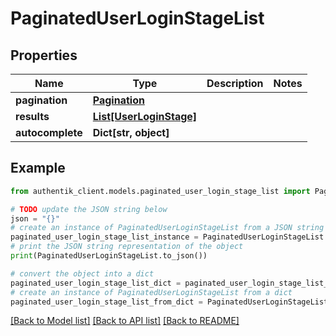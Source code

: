 # PaginatedUserLoginStageList


## Properties

Name | Type | Description | Notes
------------ | ------------- | ------------- | -------------
**pagination** | [**Pagination**](Pagination.md) |  | 
**results** | [**List[UserLoginStage]**](UserLoginStage.md) |  | 
**autocomplete** | **Dict[str, object]** |  | 

## Example

```python
from authentik_client.models.paginated_user_login_stage_list import PaginatedUserLoginStageList

# TODO update the JSON string below
json = "{}"
# create an instance of PaginatedUserLoginStageList from a JSON string
paginated_user_login_stage_list_instance = PaginatedUserLoginStageList.from_json(json)
# print the JSON string representation of the object
print(PaginatedUserLoginStageList.to_json())

# convert the object into a dict
paginated_user_login_stage_list_dict = paginated_user_login_stage_list_instance.to_dict()
# create an instance of PaginatedUserLoginStageList from a dict
paginated_user_login_stage_list_from_dict = PaginatedUserLoginStageList.from_dict(paginated_user_login_stage_list_dict)
```
[[Back to Model list]](../README.md#documentation-for-models) [[Back to API list]](../README.md#documentation-for-api-endpoints) [[Back to README]](../README.md)


